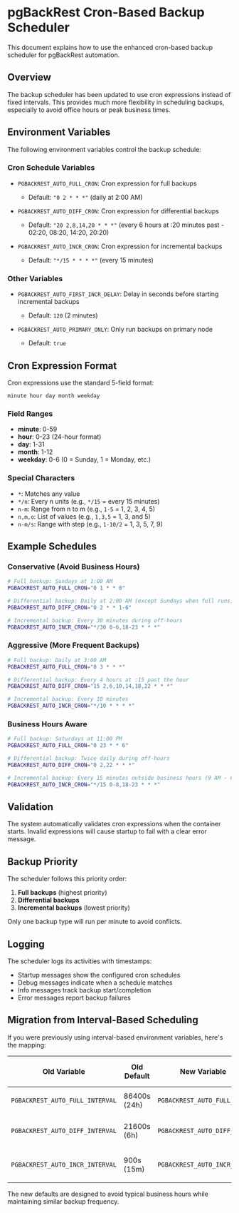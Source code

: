 # pgBackRest Cron-Based Backup Scheduler

This document explains how to use the enhanced cron-based backup scheduler for pgBackRest automation.

## Overview

The backup scheduler has been updated to use cron expressions instead of fixed intervals. This provides much more flexibility in scheduling backups, especially to avoid office hours or peak business times.

## Environment Variables

The following environment variables control the backup schedule:

### Cron Schedule Variables

- `PGBACKREST_AUTO_FULL_CRON`: Cron expression for full backups
  - Default: `"0 2 * * *"` (daily at 2:00 AM)
  
- `PGBACKREST_AUTO_DIFF_CRON`: Cron expression for differential backups
  - Default: `"20 2,8,14,20 * * *"` (every 6 hours at :20 minutes past - 02:20, 08:20, 14:20, 20:20)
  
- `PGBACKREST_AUTO_INCR_CRON`: Cron expression for incremental backups
  - Default: `"*/15 * * * *"` (every 15 minutes)

### Other Variables

- `PGBACKREST_AUTO_FIRST_INCR_DELAY`: Delay in seconds before starting incremental backups
  - Default: `120` (2 minutes)
  
- `PGBACKREST_AUTO_PRIMARY_ONLY`: Only run backups on primary node
  - Default: `true`

## Cron Expression Format

Cron expressions use the standard 5-field format:

```
minute hour day month weekday
```

### Field Ranges
- **minute**: 0-59
- **hour**: 0-23 (24-hour format)
- **day**: 1-31
- **month**: 1-12
- **weekday**: 0-6 (0 = Sunday, 1 = Monday, etc.)

### Special Characters
- `*`: Matches any value
- `*/n`: Every n units (e.g., `*/15` = every 15 minutes)
- `n-m`: Range from n to m (e.g., `1-5` = 1, 2, 3, 4, 5)
- `n,m,o`: List of values (e.g., `1,3,5` = 1, 3, and 5)
- `n-m/s`: Range with step (e.g., `1-10/2` = 1, 3, 5, 7, 9)

## Example Schedules

### Conservative (Avoid Business Hours)

```bash
# Full backup: Sundays at 1:00 AM
PGBACKREST_AUTO_FULL_CRON="0 1 * * 0"

# Differential backup: Daily at 2:00 AM (except Sundays when full runs)
PGBACKREST_AUTO_DIFF_CRON="0 2 * * 1-6"

# Incremental backup: Every 30 minutes during off-hours
PGBACKREST_AUTO_INCR_CRON="*/30 0-6,18-23 * * *"
```

### Aggressive (More Frequent Backups)

```bash
# Full backup: Daily at 3:00 AM
PGBACKREST_AUTO_FULL_CRON="0 3 * * *"

# Differential backup: Every 4 hours at :15 past the hour
PGBACKREST_AUTO_DIFF_CRON="15 2,6,10,14,18,22 * * *"

# Incremental backup: Every 10 minutes
PGBACKREST_AUTO_INCR_CRON="*/10 * * * *"
```

### Business Hours Aware

```bash
# Full backup: Saturdays at 11:00 PM
PGBACKREST_AUTO_FULL_CRON="0 23 * * 6"

# Differential backup: Twice daily during off-hours
PGBACKREST_AUTO_DIFF_CRON="0 2,22 * * *"

# Incremental backup: Every 15 minutes outside business hours (9 AM - 6 PM)
PGBACKREST_AUTO_INCR_CRON="*/15 0-8,18-23 * * *"
```

## Validation

The system automatically validates cron expressions when the container starts. Invalid expressions will cause startup to fail with a clear error message.

## Backup Priority

The scheduler follows this priority order:
1. **Full backups** (highest priority)
2. **Differential backups** 
3. **Incremental backups** (lowest priority)

Only one backup type will run per minute to avoid conflicts.

## Logging

The scheduler logs its activities with timestamps:
- Startup messages show the configured cron schedules
- Debug messages indicate when a schedule matches
- Info messages track backup start/completion
- Error messages report backup failures

## Migration from Interval-Based Scheduling

If you were previously using interval-based environment variables, here's the mapping:

| Old Variable | Old Default | New Variable | New Default Equivalent |
|--------------|-------------|--------------|------------------------|
| `PGBACKREST_AUTO_FULL_INTERVAL` | 86400s (24h) | `PGBACKREST_AUTO_FULL_CRON` | `"0 2 * * *"` (daily 2 AM) |
| `PGBACKREST_AUTO_DIFF_INTERVAL` | 21600s (6h) | `PGBACKREST_AUTO_DIFF_CRON` | `"20 2,8,14,20 * * *"` (every 6h) |
| `PGBACKREST_AUTO_INCR_INTERVAL` | 900s (15m) | `PGBACKREST_AUTO_INCR_CRON` | `"*/15 * * * *"` (every 15m) |

The new defaults are designed to avoid typical business hours while maintaining similar backup frequency.